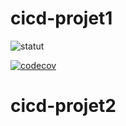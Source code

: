 # cicd-projet1

![statut](https://github.com/OumarDiagne/cicd-projet1/actions/workflows/main.yml/badge.svg)

[![codecov](https://codecov.io/gh/OumarDiagne/cicd-projet1/graph/badge.svg?token=V5ERY1GSM2)](https://codecov.io/gh/OumarDiagne/cicd-projet1)
# cicd-projet2
